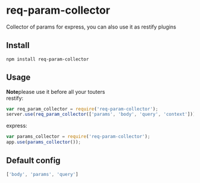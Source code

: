 # req-param-collector
Collector of params for express, you can also use it as restify plugins  

## Install
```
npm install req-param-collector
```

## Usage
**Note**please use it before all your touters  
restify:  
```js
var req_param_collector = require('req-param-collector');
server.use(req_param_collector(['params', 'body', 'query', 'context']));
```
express:  
```js
var params_collector = require('req-param-collector');
app.use(params_collector());
```

## Default config
```js
['body', 'params', 'query']
```
